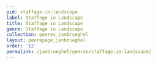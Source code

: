 ```yaml
---
pid: staffage-in-landscape
label: Staffage in Landscape
title: Staffage in Landscape
genre: Staffage in Landscape
collection: genres_janbrueghel
layout: genrepage_janbrueghel
order: '12'
permalink: /janbrueghel/genres/staffage-in-landscape/
---
```


